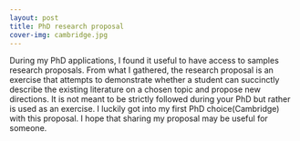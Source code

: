 ```yaml
---
layout: post
title: PhD research proposal
cover-img: cambridge.jpg
---
```


During my PhD applications, I found it useful to have access to samples research proposals. From what I gathered, the research proposal is an exercise that attempts to demonstrate whether a student can succinctly describe the existing literature on a chosen topic and propose new directions. It is not meant to be strictly followed during your PhD but rather is used as an exercise. I luckily got into my first PhD choice(Cambridge) with this proposal. I hope that sharing my proposal may be useful for someone.


<div id="pdf" style="height: 800px;"></div>
<script src="/js/pdfobject.min.js"></script>
<script>
PDFObject.embed("https://pierthodo.github.io/Research_proposal_cambridge.pdf", "#pdf");
</script>